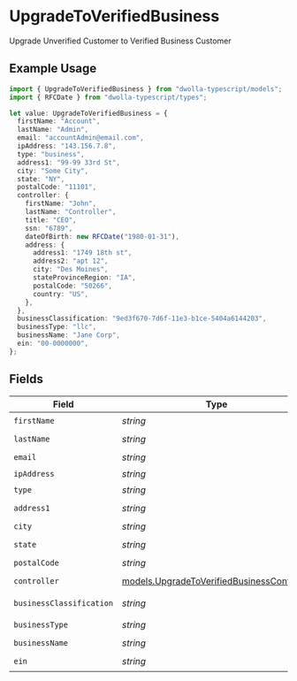 # UpgradeToVerifiedBusiness

Upgrade Unverified Customer to Verified Business Customer

## Example Usage

```typescript
import { UpgradeToVerifiedBusiness } from "dwolla-typescript/models";
import { RFCDate } from "dwolla-typescript/types";

let value: UpgradeToVerifiedBusiness = {
  firstName: "Account",
  lastName: "Admin",
  email: "accountAdmin@email.com",
  ipAddress: "143.156.7.8",
  type: "business",
  address1: "99-99 33rd St",
  city: "Some City",
  state: "NY",
  postalCode: "11101",
  controller: {
    firstName: "John",
    lastName: "Controller",
    title: "CEO",
    ssn: "6789",
    dateOfBirth: new RFCDate("1980-01-31"),
    address: {
      address1: "1749 18th st",
      address2: "apt 12",
      city: "Des Moines",
      stateProvinceRegion: "IA",
      postalCode: "50266",
      country: "US",
    },
  },
  businessClassification: "9ed3f670-7d6f-11e3-b1ce-5404a6144203",
  businessType: "llc",
  businessName: "Jane Corp",
  ein: "00-0000000",
};
```

## Fields

| Field                                                                                          | Type                                                                                           | Required                                                                                       | Description                                                                                    | Example                                                                                        |
| ---------------------------------------------------------------------------------------------- | ---------------------------------------------------------------------------------------------- | ---------------------------------------------------------------------------------------------- | ---------------------------------------------------------------------------------------------- | ---------------------------------------------------------------------------------------------- |
| `firstName`                                                                                    | *string*                                                                                       | :heavy_check_mark:                                                                             | N/A                                                                                            | Account                                                                                        |
| `lastName`                                                                                     | *string*                                                                                       | :heavy_check_mark:                                                                             | N/A                                                                                            | Admin                                                                                          |
| `email`                                                                                        | *string*                                                                                       | :heavy_check_mark:                                                                             | N/A                                                                                            | accountAdmin@email.com                                                                         |
| `ipAddress`                                                                                    | *string*                                                                                       | :heavy_minus_sign:                                                                             | N/A                                                                                            | 143.156.7.8                                                                                    |
| `type`                                                                                         | *string*                                                                                       | :heavy_check_mark:                                                                             | N/A                                                                                            | business                                                                                       |
| `address1`                                                                                     | *string*                                                                                       | :heavy_check_mark:                                                                             | N/A                                                                                            | 99-99 33rd St                                                                                  |
| `city`                                                                                         | *string*                                                                                       | :heavy_check_mark:                                                                             | N/A                                                                                            | Some City                                                                                      |
| `state`                                                                                        | *string*                                                                                       | :heavy_check_mark:                                                                             | N/A                                                                                            | NY                                                                                             |
| `postalCode`                                                                                   | *string*                                                                                       | :heavy_check_mark:                                                                             | N/A                                                                                            | 11101                                                                                          |
| `controller`                                                                                   | [models.UpgradeToVerifiedBusinessController](../models/upgradetoverifiedbusinesscontroller.md) | :heavy_check_mark:                                                                             | N/A                                                                                            |                                                                                                |
| `businessClassification`                                                                       | *string*                                                                                       | :heavy_check_mark:                                                                             | N/A                                                                                            | 9ed3f670-7d6f-11e3-b1ce-5404a6144203                                                           |
| `businessType`                                                                                 | *string*                                                                                       | :heavy_check_mark:                                                                             | N/A                                                                                            | llc                                                                                            |
| `businessName`                                                                                 | *string*                                                                                       | :heavy_check_mark:                                                                             | N/A                                                                                            | Jane Corp                                                                                      |
| `ein`                                                                                          | *string*                                                                                       | :heavy_check_mark:                                                                             | N/A                                                                                            | 00-0000000                                                                                     |
